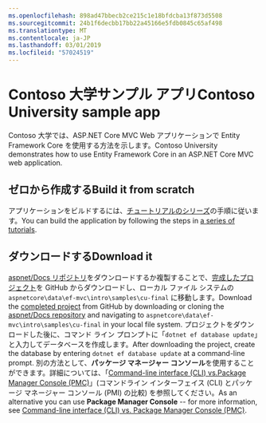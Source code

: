 ```yaml
---
ms.openlocfilehash: 898ad47bbecb2ce215c1e18bfdcba13f873d5508
ms.sourcegitcommit: 24b1f6decbb17bb22a45166e5fdb0845c65af498
ms.translationtype: MT
ms.contentlocale: ja-JP
ms.lasthandoff: 03/01/2019
ms.locfileid: "57024519"
---
```

# <a name="contoso-university-sample-app"></a><span data-ttu-id="c0cae-101">Contoso 大学サンプル アプリ</span><span class="sxs-lookup"><span data-stu-id="c0cae-101">Contoso University sample app</span></span>

<span data-ttu-id="c0cae-102">Contoso 大学では、ASP.NET Core MVC Web アプリケーションで Entity Framework Core を使用する方法を示します。</span><span class="sxs-lookup"><span data-stu-id="c0cae-102">Contoso University demonstrates how to use Entity Framework Core in an ASP.NET Core MVC web application.</span></span>

## <a name="build-it-from-scratch"></a><span data-ttu-id="c0cae-103">ゼロから作成する</span><span class="sxs-lookup"><span data-stu-id="c0cae-103">Build it from scratch</span></span>

<span data-ttu-id="c0cae-104">アプリケーションをビルドするには、[チュートリアルのシリーズ](https://docs.microsoft.com/aspnet/core/data/ef-mvc/intro)の手順に従います。</span><span class="sxs-lookup"><span data-stu-id="c0cae-104">You can build the application by following the steps in [a series of tutorials](https://docs.microsoft.com/aspnet/core/data/ef-mvc/intro).</span></span>

## <a name="download-it"></a><span data-ttu-id="c0cae-105">ダウンロードする</span><span class="sxs-lookup"><span data-stu-id="c0cae-105">Download it</span></span>

<span data-ttu-id="c0cae-106">[aspnet/Docs リポジトリ](https://github.com/aspnet/Docs)をダウンロードするか複製することで、[完成したプロジェクト](https://github.com/aspnet/Docs/tree/master/aspnetcore/data/ef-mvc/intro/samples/cu-final)を GitHub からダウンロードし、ローカル ファイル システムの `aspnetcore\data\ef-mvc\intro\samples\cu-final` に移動します。</span><span class="sxs-lookup"><span data-stu-id="c0cae-106">Download the [completed project](https://github.com/aspnet/Docs/tree/master/aspnetcore/data/ef-mvc/intro/samples/cu-final) from GitHub by downloading or cloning the [aspnet/Docs repository](https://github.com/aspnet/Docs) and navigating to `aspnetcore\data\ef-mvc\intro\samples\cu-final` in your local file system.</span></span>  <span data-ttu-id="c0cae-107">プロジェクトをダウンロードした後に、コマンド ライン プロンプトに「`dotnet ef database update`」と入力してデータベースを作成します。</span><span class="sxs-lookup"><span data-stu-id="c0cae-107">After downloading the project, create the database by entering `dotnet ef database update` at a command-line prompt.</span></span> <span data-ttu-id="c0cae-108">別の方法として、**パッケージ マネージャー コンソール**を使用することができます。詳細については、「[Command-line interface (CLI) vs.Package Manager Console (PMC)](https://docs.microsoft.com/aspnet/core/data/ef-mvc/migrations#command-line-interface-cli-vs-package-manager-console-pmc)」(コマンドライン インターフェイス (CLI) とパッケージ マネージャー コンソール (PMI) の比較) を参照してください。</span><span class="sxs-lookup"><span data-stu-id="c0cae-108">As an alternative you can use **Package Manager Console** -- for more information, see [Command-line interface (CLI) vs. Package Manager Console (PMC)](https://docs.microsoft.com/aspnet/core/data/ef-mvc/migrations#command-line-interface-cli-vs-package-manager-console-pmc).</span></span>
